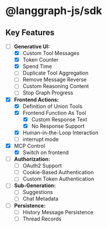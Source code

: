 # @langgraph-js/sdk

## Key Features

- [ ] **Generative UI:**
    - [x] Custom Tool Messages
    - [x] Token Counter
    - [x] Spend Time
    - [ ] Duplicate Tool Aggregation
    - [ ] Remove Message Reverse
    - [ ] Custom Reasoning Content
    - [ ] Stop Graph Progress
- [x] **Frontend Actions:**
    - [x] Definition of Union Tools
    - [x] Frontend Function As Tool
        - [x] Custom Response Text
        - [x] No Response Support
    - [x] Human-in-the-Loop Interaction
    - [ ] interrupt mode
- [x] MCP Control
    - [x] Switch on frontend
- [ ] **Authorization:**
    - [ ] OAuth2 Support
    - [ ] Cookie-Based Authentication
    - [ ] Custom Token Authentication
- [ ] **Sub-Generation:**
    - [ ] Suggestions
    - [ ] Chat Metadata
- [ ] **Persistence:**
    - [ ] History Message Persistence
    - [ ] Thread Records
